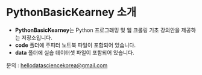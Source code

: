 # PythonBasicKearney 소개

- **PythonBasicKearney**는 Python 프로그래밍 및 웹 크롤링 기초 강의안을 제공하는 저장소입니다.
- **code** 폴더에 주피터 노트북 파일이 포함되어 있습니다.
- **data** 폴더에 실습 데이터셋 파일이 포함되어 있습니다.

문의 : hellodatasciencekorea@gmail.com
